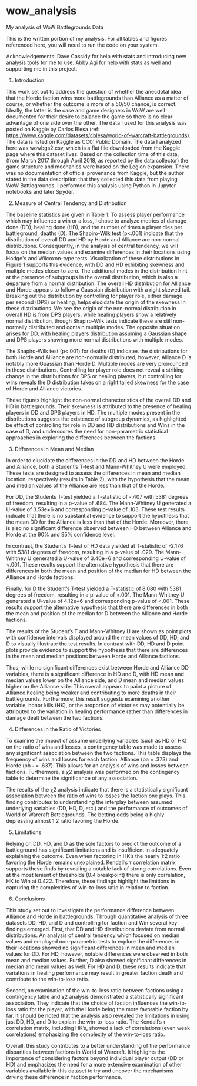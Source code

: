 # wow_analysis
My analysis of WoW Battlegrounds Data

This is the written portion of my analysis. For all tables and figures referenced here, you will need to run the code on your system. 

Acknowledgements: Dave Cassidy for help with stats and introducing new analysis tools for me to use. Abby Agi for help with stats as well and supporting me in this project.

1. Introduction 

This work set out to address the question of whether the anecdotal idea that the Horde faction wins more battlegrounds than Alliance as a matter of course, or whether the outcome is more of a 50/50 chance, is correct. Ideally, the latter is the case and game designers in WoW are well documented for their desire to balance the game so there is no clear advantage of one side over the other. The data I used for this analysis was posted on Kaggle by Carlos Blesa (ref: https://www.kaggle.com/datasets/cblesa/world-of-warcraft-battlegrounds). The data is listed on Kaggle as CC0: Public Domain. The data I analyzed here was wowbgs2.csv, which is a flat file downloaded from the Kaggle page where this dataset lives. Based on the collection time of this data, (from March 2017 through April 2018, as reported by the data collector) the game structure and mechanics were based on the Legion expansion. There was no documentation of official provenance from Kaggle, but the author stated in the data description that they collected this data from playing WoW Battlegrounds. I performed this analysis using Python in Jupyter notebooks and later Spyder.

2. Measure of Central Tendency and Distribution

The baseline statistics are given in Table 1. To assess player performance which may influence a win or a loss, I chose to analyze metrics of damage done (DD), healing done (HD), and the number of times a player dies per battleground, deaths (D). The Shapiro-Wilk test (p<.001) indicate that the distribution of overall DD and HD by Horde and Alliance are non-normal distributions. Consequently, in the analysis of central tendency, we will focus on the median values and examine differences in their locations using Hodge's and Wilcoxon-type tests. Visualization of these distributions in Figure 1 supports this evidence, with DD and HD exhibiting skewness and multiple modes closer to zero. The additional modes in the distribution hint at the presence of subgroups in the overall distribution, which is also a departure from a normal distribution. The overall HD distribution for Alliance and Horde appears to follow a Gaussian distribution with a right skewed tail. Breaking out the distribution by controlling for player role, either damage per second (DPS) or healing, helps elucidate the origin of the skewness in these distributions. We see the origin of the non-normal distribution in overall HD is from DPS players, while healing players show a relatively normal distribution, though Shapiro-Wilk tests indicate these are still non-normally distributed and contain multiple modes. The opposite situation arises for DD, with healing players distribution assuming a Gaussian shape and DPS players showing more normal distributions with multiple modes.

The Shapiro-Wilk test (p<.001) for deaths (D) indicates the distributions for both Horde and Alliance are non-normally distributed, however, Alliance D is notably more Guassian than Horde D. Multiple modes are very pronounced in these distributions. Controlling for player role does not reveal a striking change in the distributions for DPS or healing players, but controlling for wins reveals the D distribution takes on a right tailed skewness for the case of Horde and Alliance victories. 

These figures highlight the non-normal characteristics of the overall DD and HD in battlegrounds. Their skewness is attributed to the presence of healing players in DD and DPS players in HD. The multiple modes present in the distributions suggests the existence of subgroup dynamics, as highlighted be effect of controlling for role in DD and HD distributions and Wins in the case of D, and underscores the need for non-parametric statistical approaches in exploring the differences between the factions.

3. Differences in Mean and Median

In order to elucidate the differences in the DD and HD between the Horde and Alliance, both a Student’s T-test and Mann-Whitney U were employed. These tests are designed to assess the differences in mean and median location, respectively (results in Table 2), with the hypothesis that the mean and median values of the Alliance are less than that of the Horde.

For DD, the Students T-test yielded a T-statistic of -.407 with 5381 degrees of freedom, resulting in a p-value of .684. The Mann-Whitney U generated a U-value of 3.53e+6 and corresponding p-value of .103. These test results indicate that there is no substantial evidence to support the hypothesis that the mean DD for the Alliance is less than that of the Horde. Moreover, there is also no significant difference observed between HD between Alliance and Horde at the 90% and 95% confidence level.

In contrast, the Student’s T-test of HD data yielded at T-statistic of -2.176 with 5381 degrees of freedom, resulting in a p-value of .029. The Mann-Whitney U generated a U-value of 3.40e+6 and corresponding U-value of <.001. These results support the alternative hypothesis that there are differences in both the mean and position of the median for HD between the Alliance and Horde factions.

Finally, for D the Student’s T-test yielded a T-statistic of 8.080 with 5381 degrees of freedom, resulting in a p-value of <.001. The Mann-Whitney U generated a U-value of 4.12e+6 and corresponding p-value of <.001. These results support the alternative hypothesis that there are differences in both the mean and position of the median for D between the Alliance and Horde factions.

The results of the Student’s T and Mann-Whitney U are shown as point plots with confidence intervals displayed around the mean values of DD, HD, and D to visually illustrate the test results. In contrast with DD, HD  and D point plots provide evidence to support the hypothesis that there are differences in the mean and median positions between Horde and Alliance factions. 

Thus, while no significant differences exist between Horde and Alliance DD variables, there is a significant difference in HD and D, with HD mean and median values lower on the Alliance side, and D mean and median values higher on the Alliance side. This overall appears to paint a picture of Alliance healing being weaker and contributing to more deaths in their battlegrounds. Furthermore, this result suggests examining another variable, honor kills (HK), or the proportion of victories may potentially be attributed to the variation in healing performance rather than differences in damage dealt between the two factions.

4. Differences in the Ratio of Victories

To examine the impact of assume underlying variables (such as HD or HK) on the ratio of wins and losses, a contingency table was made to assess any significant association between the two factions. This table displays the frequency of wins and losses for each faction. Alliance (pa = .373) and Horde (ph¬ = .637). This allows for an analysis of wins and losses between factions. Furthermore, a χ2 analysis was performed on the contingency table to determine the significance of any association.

The results of the χ2 analysis indicate that there is a statistically significant association between the ratio of wins to losses the faction one plays. This finding contributes to understanding the interplay between assumed underlying variables (DD, HD, D, etc.) and the performance of outcomes of World of Warcraft Battlegrounds. The betting odds being a highly depressing almost 1:2 ratio favoring the Horde.

5. Limitations

Relying on DD, HD, and D as the sole factors to predict the outcome of a battleground has significant limitations and is insufficient in adequately explaining the outcome. Even when factoring in HK’s the nearly 1:2 ratio favoring the Horde remains unexplained. Kendall’s τ correlation matrix supports these finds by revealing a notable lack of strong correlations. Even at the most lenient of thresholds (0.4 breakpoint) there is only correlation, HK to Win at 0.422. Therefore, these findings highlight the limitions in capturing the complexities of win-to-loss ratio in relation to faction.

6. Conclusions

This study set out to investigate the performance difference between Alliance and Horde in battlegrounds. Through quantitative analysis of three datasets DD, HD, and D and controlling for faction and Win several key findings emerged. First, that DD and HD distributions deviate from normal distributions. An analysis of central tendency which focused on median values and employed non-parametric tests to explore the differences in their locations showed no significant differences in mean and median values for DD. For HD, however, notable differences were observed in both mean and median values. Further, D also showed significant differences in median and mean values as well. For HD and D, these results indicate that variations in healing performance may result in greater faction death and contribute to the win-to-loss ratio.

Second, an examination of the win-to-loss ratio between factions using a contingency table and χ2 analysis demonstrated a statistically significant association. They indicate that the choice of faction influences the win-to-loss ratio for the player, with the Horde being the more favorable faction by far. It should be noted that the analysis also revealed the limitations in using just DD, HD, and D to explain the win-to-loss ratio. The Kendall’s τ correlation matrix, including HK’s,  showed a lack of correlations (even weak correlations) emphasizing the complexity of the win-to-loss ratio.

Overall, this study contributes to a better understanding of the performance disparities between factions in World of Warcraft. It highlights the importance of considering factors beyond individual player output (DD or HD) and emphasizes the need for a more extensive examination of other variables available in this dataset to try and uncover the mechanisms driving these difference in faction performance.
